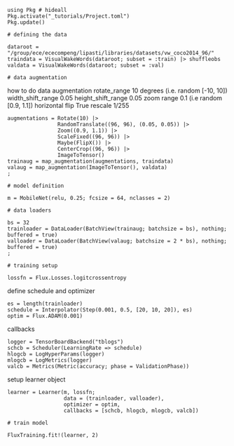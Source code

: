 <!--This file was generated, do not modify it.-->
````julia:ex1
using Pkg # hideall
Pkg.activate("_tutorials/Project.toml")
Pkg.update()

# defining the data

dataroot = "/group/ece/ececompeng/lipasti/libraries/datasets/vw_coco2014_96/"
traindata = VisualWakeWords(dataroot; subset = :train) |> shuffleobs
valdata = VisualWakeWords(dataroot; subset = :val)

# data augmentation
````

how to do data augmentation
rotate_range 10 degrees (i.e. random [-10, 10])
width_shift_range 0.05
height_shift_range 0.05
zoom range 0.1 (i.e random [0.9, 1.1])
horizontal flip True
rescale 1/255

````julia:ex2
augmentations = Rotate(10) |>
                RandomTranslate((96, 96), (0.05, 0.05)) |>
                Zoom((0.9, 1.1)) |>
                ScaleFixed((96, 96)) |>
                Maybe(FlipX()) |>
                CenterCrop((96, 96)) |>
                ImageToTensor()
trainaug = map_augmentation(augmentations, traindata)
valaug = map_augmentation(ImageToTensor(), valdata)
;

# model definition

m = MobileNet(relu, 0.25; fcsize = 64, nclasses = 2)

# data loaders

bs = 32
trainloader = DataLoader(BatchView(trainaug; batchsize = bs), nothing; buffered = true)
valloader = DataLoader(BatchView(valaug; batchsize = 2 * bs), nothing; buffered = true)
;

# training setup

lossfn = Flux.Losses.logitcrossentropy
````

define schedule and optimizer

````julia:ex3
es = length(trainloader)
schedule = Interpolator(Step(0.001, 0.5, [20, 10, 20]), es)
optim = Flux.ADAM(0.001)
````

callbacks

````julia:ex4
logger = TensorBoardBackend("tblogs")
schcb = Scheduler(LearningRate => schedule)
hlogcb = LogHyperParams(logger)
mlogcb = LogMetrics(logger)
valcb = Metrics(Metric(accuracy; phase = ValidationPhase))
````

setup learner object

````julia:ex5
learner = Learner(m, lossfn;
                  data = (trainloader, valloader),
                  optimizer = optim,
                  callbacks = [schcb, hlogcb, mlogcb, valcb])

# train model

FluxTraining.fit!(learner, 2)
````

